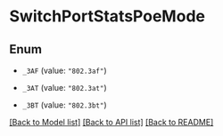 # SwitchPortStatsPoeMode

## Enum


* `_3AF` (value: `"802.3af"`)

* `_3AT` (value: `"802.3at"`)

* `_3BT` (value: `"802.3bt"`)


[[Back to Model list]](../README.md#documentation-for-models) [[Back to API list]](../README.md#documentation-for-api-endpoints) [[Back to README]](../README.md)


